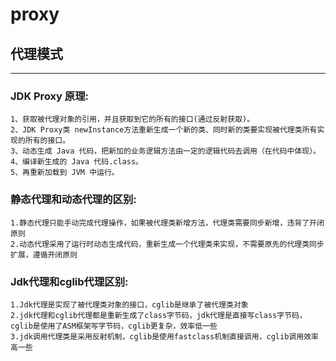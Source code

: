 # proxy

## 代理模式
------------

### JDK Proxy 原理:

    1、获取被代理对象的引用，并且获取到它的所有的接口(通过反射获取)。
    2、JDK Proxy类 newInstance方法重新生成一个新的类、同时新的类要实现被代理类所有实现的所有的接口。
    3、动态生成 Java 代码，把新加的业务逻辑方法由一定的逻辑代码去调用（在代码中体现）。
    4、编译新生成的 Java 代码.class。
    5、再重新加载到 JVM 中运行。

### 静态代理和动态代理的区别:

    1.静态代理只能手动完成代理操作，如果被代理类新增方法，代理类需要同步新增，违背了开闭原则  
    2.动态代理采用了运行时动态生成代码，重新生成一个代理类来实现，不需要原先的代理类同步扩展，遵循开闭原则  
  
### Jdk代理和cglib代理区别: 

    1.Jdk代理是实现了被代理类对象的接口，cglib是继承了被代理类对象  
    2.jdk代理和cglib代理都是重新生成了class字节码，jdk代理是直接写class字节码，cglib是使用了ASM框架写字节码，cglib更复杂，效率低一些  
    3.jdk调用代理类是采用反射机制，cglib是使用fastclass机制直接调用，cglib调用效率高一些  
 
